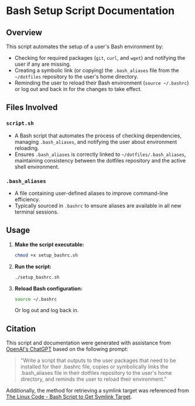 # Bash Setup Script Documentation

## Overview
This script automates the setup of a user's Bash environment by:
- Checking for required packages (`git`, `curl`, and `wget`) and notifying the user if any are missing.
- Creating a symbolic link (or copying) the `.bash_aliases` file from the `~/dotfiles` repository to the user's home directory.
- Reminding the user to reload their Bash environment (`source ~/.bashrc`) or log out and back in for the changes to take effect.

## Files Involved
### `script.sh`
- A Bash script that automates the process of checking dependencies, managing `.bash_aliases`, and notifying the user about environment reloading.
- Ensures `.bash_aliases` is correctly linked to `~/dotfiles/.bash_aliases`, maintaining consistency between the dotfiles repository and the active shell environment.

### `.bash_aliases`
- A file containing user-defined aliases to improve command-line efficiency.
- Typically sourced in `.bashrc` to ensure aliases are available in all new terminal sessions.

## Usage
1. **Make the script executable:**
   ```bash
   chmod +x setup_bashrc.sh
   ```
2. **Run the script:**
   ```bash
   ./setup_bashrc.sh
   ```
3. **Reload Bash configuration:**
   ```bash
   source ~/.bashrc
   ```
   Or log out and log back in.

## Citation
This script and documentation were generated with assistance from [OpenAI's ChatGPT](https://chatgpt.com/auth/login) based on the following prompt:
> "Write a script that outputs to the user packages that need to be installed for their .bashrc file, copies or symbolically links the .bash_aliases file in their dotfiles repository to the user's home directory, and reminds the user to reload their environment."

Additionally, the method for retrieving a symlink target was referenced from [The Linux Code - Bash Script to Get Symlink Target](https://thelinuxcode.com/bash-script-get-symlink-target/).

